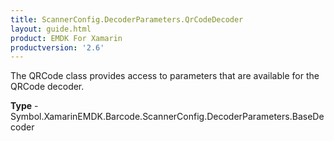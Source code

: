 ```yaml
---
title: ScannerConfig.DecoderParameters.QrCodeDecoder
layout: guide.html 
product: EMDK For Xamarin 
productversion: '2.6' 
---
```

The QRCode class provides access to parameters that are available for the QRCode decoder.

**Type** - Symbol.XamarinEMDK.Barcode.ScannerConfig.DecoderParameters.BaseDecoder



